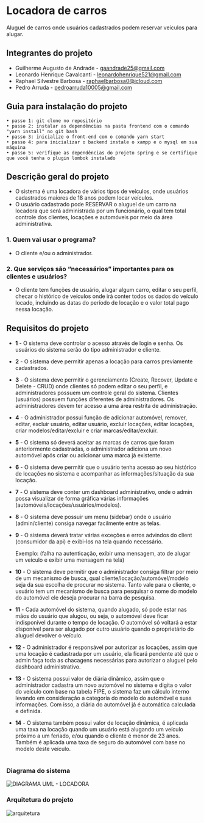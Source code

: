 # Locadora de carros
Aluguel de carros onde usuários cadastrados podem reservar veículos para alugar.

## Integrantes do projeto

 * Guilherme Augusto de Andrade - gaandrade25@gmail.com
 * Leonardo Henrique Cavalcanti - leonardohenrique521@gmail.com
 * Raphael Silvestre Barbosa - raphaelbarbosa0@icloud.com
 * Pedro Arruda - pedroarruda10005@gmail.com

## Guia para instalação do projeto

```
• passo 1: git clone no repositório
• passo 2: instalar as dependências na pasta frontend com o comando "yarn install" no git bash
• passo 3: inicialize o front-end com o comando yarn start
• passo 4: para inicializar o backend instale o xampp e o mysql em sua máquina
• passo 5: verifique as dependências do projeto spring e se certifique que você tenha o plugin lombok instalado
```

## Descrição geral do projeto 

* O sistema é uma locadora de vários tipos de veículos, onde usuários cadastrados maiores de 18 anos podem locar veículos.
* O usuário cadastrado pode RESERVAR o aluguel de um carro na locadora que será administrada por um funcionário, o qual tem total controle dos clientes, locações e automóveis por meio da área administrativa.

 
 ### 1. Quem vai usar o programa?
 
 * O cliente e/ou o administrador.
 
 ### 2. Que serviços são “necessários” importantes para os clientes e usuários?
 
 * O cliente tem funções de usuário, alugar algum carro, editar o seu perfil, checar o histórico de veículos onde irá conter todos os dados do veículo locado, incluindo as datas do período de locação e o valor total pago nessa locação.

## Requisitos do projeto

 * **1** - O sistema deve controlar o acesso através de login e senha. Os usuários do sistema serão do tipo administrador e cliente.

 * **2** - O sistema deve permitir apenas a locação para carros previamente cadastrados.

 * **3** - O sistema deve permitir o gerenciamento (Create, Recover, Update e Delete - CRUD) onde clientes só podem editar o seu perfil, e administradores possuem um controle geral do sistema. Clientes (usuários) possuem funções diferentes de administradores. Os administradores devem ter acesso a uma área restrita de administração.

 * **4** - O administrador possui função de adicionar automóvel, remover, editar, excluir usuário, editar usuário, excluir locações, editar locações, criar modelos/editar/excluir e criar marcas/editar/excluir.

 * **5** - O sistema só deverá aceitar as marcas de carros que foram anteriormente cadastradas, o administrador adiciona um novo automóvel após criar ou adicionar uma marca já existente.

 * **6** - O sistema deve permitir que o usuário tenha acesso ao seu histórico de locações no sistema e acompanhar as informações/situação da sua locação.

 * **7** - O sistema deve conter um dashboard administrativo, onde o admin possa visualizar de forma gráfica várias informações (automóveis/locações/usuários/modelos).

 * **8** - O sistema deve possuir um menu (sidebar) onde o usuário (admin/cliente) consiga navegar facilmente entre as telas.

 * **9** - O sistema deverá tratar várias exceções e erros advindos do client (consumidor da api) e exibi-los na tela quando necessário.

   Exemplo: (falha na autenticação, exibir uma mensagem, ato de alugar um veículo e exibir uma mensagem na tela)

* **10** - O sistema deve permitir que o administrador consiga filtrar por meio de um mecanismo de busca, qual cliente/locação/automóvel/modelo seja da sua escolha de procurar no sistema. Tanto vale para o cliente, o usuário tem um mecanismo de busca para pesquisar o nome do modelo do automóvel ele deseja procurar na barra de pesquisa.

* **11** - Cada automóvel do sistema, quando alugado, só pode estar nas mãos do usuário que alugou, ou seja, o automóvel deve ficar indisponível durante o tempo de locação. O automóvel só voltará a estar disponível para ser alugado por outro usuário quando o proprietário do aluguel devolver o veículo.

* **12** - O administrador é responsável por autorizar as locações, assim que uma locação é cadastrada por um usuário, ela ficará pendente até que o admin faça toda as chacagens necessárias para autorizar o aluguel pelo dashboard administrativo.

* **13** - O sistema possui valor de diária dinâmico, assim que o administrador cadastra um novo automóvel no sistema e digita o valor do veículo com base na tabela FIPE, o sistema faz um cálculo interno levando em consideração a categoria do modelo do automóvel e suas informações. Com isso, a diária do automóvel já é automática calculada e definida.

* **14** - O sistema também possui valor de locação dinâmica, é aplicada uma taxa na locação quando um usuário está alugando um veículo próximo a um feriado, e/ou quando o cliente é menor de 23 anos. Também é aplicada uma taxa de seguro do automóvel com base no modelo deste veículo.

 #
 
 ### Diagrama do sistema
 
![DIAGRAMA UML - LOCADORA](https://user-images.githubusercontent.com/98703816/232234898-c47b5ad8-ee85-4446-b0e0-e31351d9090d.png)



### Arquitetura do projeto

![arquitetura](https://user-images.githubusercontent.com/98703816/220233517-2f8d2efd-6aa2-48ab-aafc-208be09ef756.png)




